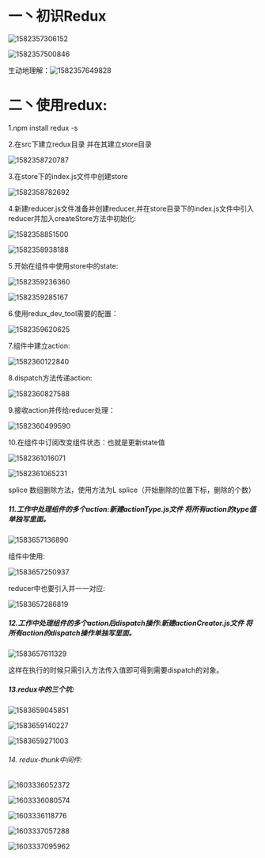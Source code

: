 # 一丶初识Redux

![1582357306152](C:\Users\Administrator\AppData\Roaming\Typora\typora-user-images\1582357306152.png)

![1582357500846](C:\Users\Administrator\AppData\Roaming\Typora\typora-user-images\1582357500846.png)

生动地理解：![1582357649828](C:\Users\Administrator\AppData\Roaming\Typora\typora-user-images\1582357649828.png)

# 二丶使用redux:

1.npm install redux -s

2.在src下建立redux目录 并在其建立store目录

![1582358720787](C:\Users\Administrator\AppData\Roaming\Typora\typora-user-images\1582358720787.png)

3.在store下的index.js文件中创建store

![1582358782692](C:\Users\Administrator\AppData\Roaming\Typora\typora-user-images\1582358782692.png)

4.新建reducer.js文件准备并创建reducer,并在store目录下的index.js文件中引入reducer并加入createStore方法中初始化:

![1582358851500](C:\Users\Administrator\AppData\Roaming\Typora\typora-user-images\1582358851500.png)

![1582358938188](C:\Users\Administrator\AppData\Roaming\Typora\typora-user-images\1582358938188.png)

5.开始在组件中使用store中的state:

![1582359236360](C:\Users\Administrator\AppData\Roaming\Typora\typora-user-images\1582359236360.png)

![1582359285167](C:\Users\Administrator\AppData\Roaming\Typora\typora-user-images\1582359285167.png)

6.使用redux_dev_tool需要的配置：

![1582359620625](C:\Users\Administrator\AppData\Roaming\Typora\typora-user-images\1582359620625.png)

7.组件中建立action:

![1582360122840](C:\Users\Administrator\AppData\Roaming\Typora\typora-user-images\1582360122840.png)

8.dispatch方法传递action:

![1582360827588](C:\Users\Administrator\AppData\Roaming\Typora\typora-user-images\1582360827588.png)

9.接收action并传给reducer处理：

![1582360499590](C:\Users\Administrator\AppData\Roaming\Typora\typora-user-images\1582360499590.png)

10.在组件中订阅改变组件状态：也就是更新state值

![1582361016071](C:\Users\Administrator\AppData\Roaming\Typora\typora-user-images\1582361016071.png)

![1582361065231](C:\Users\Administrator\AppData\Roaming\Typora\typora-user-images\1582361065231.png)

splice 数组删除方法，使用方法为L splice（开始删除的位置下标，删除的个数）

##### 11.工作中处理组件的多个action:新建actionType.js文件 将所有action的type值单独写里面。

![1583657136890](C:\Users\Administrator\AppData\Roaming\Typora\typora-user-images\1583657136890.png)

组件中使用:

![1583657250937](C:\Users\Administrator\AppData\Roaming\Typora\typora-user-images\1583657250937.png)

reducer中也要引入并一一对应:

![1583657286819](C:\Users\Administrator\AppData\Roaming\Typora\typora-user-images\1583657286819.png)

##### 12.工作中处理组件的多个action后dispatch操作:新建actionCreator.js文件 将所有action的dispatch操作单独写里面。

![1583657611329](C:\Users\Administrator\AppData\Roaming\Typora\typora-user-images\1583657611329.png)

这样在执行的时候只需引入方法传入值即可得到需要dispatch的对象。

##### 13.redux中的三个坑:

![1583659045851](C:\Users\Administrator\AppData\Roaming\Typora\typora-user-images\1583659045851.png)

![1583659140227](C:\Users\Administrator\AppData\Roaming\Typora\typora-user-images\1583659140227.png)

![1583659271003](C:\Users\Administrator\AppData\Roaming\Typora\typora-user-images\1583659271003.png)

###### 14. redux-thunk中间件:

![1603336052372](C:\Users\Administrator\AppData\Roaming\Typora\typora-user-images\1603336052372.png)

![1603336080574](C:\Users\Administrator\AppData\Roaming\Typora\typora-user-images\1603336080574.png)

![1603336118776](C:\Users\Administrator\AppData\Roaming\Typora\typora-user-images\1603336118776.png)

![1603337057288](C:\Users\Administrator\AppData\Roaming\Typora\typora-user-images\1603337057288.png)

![1603337095962](C:\Users\Administrator\AppData\Roaming\Typora\typora-user-images\1603337095962.png)

